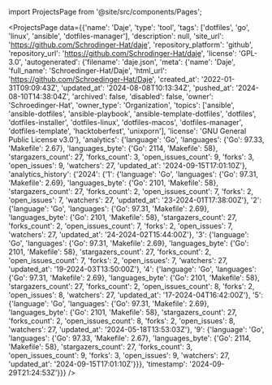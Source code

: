 
import ProjectsPage from '@site/src/components/Pages';

<ProjectsPage
    data={{'name': 'Daje', 'type': 'tool', 'tags': ['dotfiles', 'go', 'linux', 'ansible', 'dotfiles-manager'], 'description': null, 'site_url': 'https://github.com/Schrodinger-Hat/daje', 'repository_platform': 'github', 'repository_url': 'https://github.com/Schrodinger-Hat/daje', 'license': 'GPL-3.0', 'autogenerated': {'filename': 'daje.json', 'meta': {'name': 'Daje', 'full_name': 'Schroedinger-Hat/Daje', 'html_url': 'https://github.com/Schroedinger-Hat/Daje', 'created_at': '2022-01-31T09:09:43Z', 'updated_at': '2024-08-08T10:13:34Z', 'pushed_at': '2024-08-10T14:38:04Z', 'archived': false, 'disabled': false, 'owner': 'Schroedinger-Hat', 'owner_type': 'Organization', 'topics': ['ansible', 'ansible-dotfiles', 'ansible-playbook', 'ansible-template-dotfiles', 'dotfiles', 'dotfiles-installer', 'dotfiles-linux', 'dotfiles-macos', 'dotfiles-manager', 'dotfiles-template', 'hacktoberfest', 'unixporn'], 'license': 'GNU General Public License v3.0'}, 'analytics': {'language': 'Go', 'languages': {'Go': 97.33, 'Makefile': 2.67}, 'languages_byte': {'Go': 2114, 'Makefile': 58}, 'stargazers_count': 27, 'forks_count': 3, 'open_issues_count': 9, 'forks': 3, 'open_issues': 9, 'watchers': 27, 'updated_at': '2024-09-15T17:01:10Z'}, 'analytics_history': {'2024': {'1': {'language': 'Go', 'languages': {'Go': 97.31, 'Makefile': 2.69}, 'languages_byte': {'Go': 2101, 'Makefile': 58}, 'stargazers_count': 27, 'forks_count': 2, 'open_issues_count': 7, 'forks': 2, 'open_issues': 7, 'watchers': 27, 'updated_at': '23-2024-01T17:38:00Z'}, '2': {'language': 'Go', 'languages': {'Go': 97.31, 'Makefile': 2.69}, 'languages_byte': {'Go': 2101, 'Makefile': 58}, 'stargazers_count': 27, 'forks_count': 2, 'open_issues_count': 7, 'forks': 2, 'open_issues': 7, 'watchers': 27, 'updated_at': '24-2024-02T15:44:00Z'}, '3': {'language': 'Go', 'languages': {'Go': 97.31, 'Makefile': 2.69}, 'languages_byte': {'Go': 2101, 'Makefile': 58}, 'stargazers_count': 27, 'forks_count': 2, 'open_issues_count': 7, 'forks': 2, 'open_issues': 7, 'watchers': 27, 'updated_at': '19-2024-03T13:50:00Z'}, '4': {'language': 'Go', 'languages': {'Go': 97.31, 'Makefile': 2.69}, 'languages_byte': {'Go': 2101, 'Makefile': 58}, 'stargazers_count': 27, 'forks_count': 2, 'open_issues_count': 8, 'forks': 2, 'open_issues': 8, 'watchers': 27, 'updated_at': '17-2024-04T16:42:00Z'}, '5': {'language': 'Go', 'languages': {'Go': 97.31, 'Makefile': 2.69}, 'languages_byte': {'Go': 2101, 'Makefile': 58}, 'stargazers_count': 27, 'forks_count': 2, 'open_issues_count': 8, 'forks': 2, 'open_issues': 8, 'watchers': 27, 'updated_at': '2024-05-18T13:53:03Z'}, '9': {'language': 'Go', 'languages': {'Go': 97.33, 'Makefile': 2.67}, 'languages_byte': {'Go': 2114, 'Makefile': 58}, 'stargazers_count': 27, 'forks_count': 3, 'open_issues_count': 9, 'forks': 3, 'open_issues': 9, 'watchers': 27, 'updated_at': '2024-09-15T17:01:10Z'}}}, 'timestamp': '2024-09-29T21:24:53Z'}}}
/>
